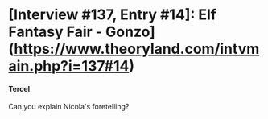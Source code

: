 # [Interview #137, Entry #14]: Elf Fantasy Fair - Gonzo](https://www.theoryland.com/intvmain.php?i=137#14)

#### TerceI

Can you explain Nicola's foretelling?

